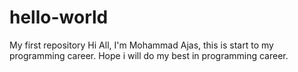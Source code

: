 # hello-world
My first repository
Hi All,
I'm Mohammad Ajas, this is start to my programming career. Hope i will do my best in programming career.

